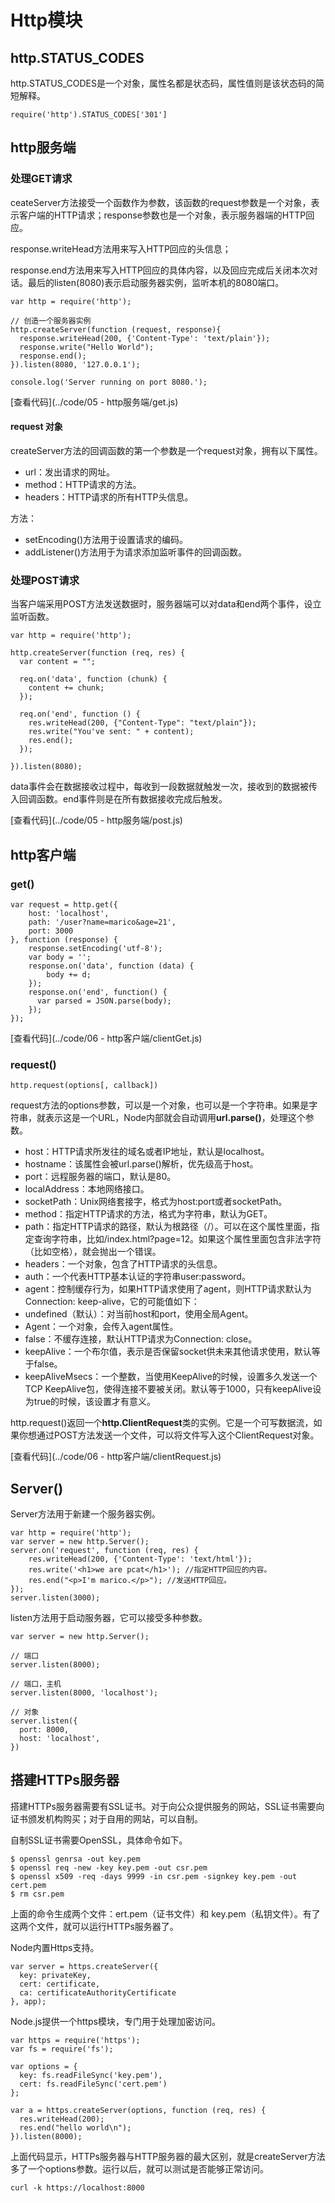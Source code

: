 # Http模块

## http.STATUS_CODES

http.STATUS_CODES是一个对象，属性名都是状态码，属性值则是该状态码的简短解释。

```
require('http').STATUS_CODES['301']
```

## http服务端

### 处理GET请求

ceateServer方法接受一个函数作为参数，该函数的request参数是一个对象，表示客户端的HTTP请求；response参数也是一个对象，表示服务器端的HTTP回应。

response.writeHead方法用来写入HTTP回应的头信息；

response.end方法用来写入HTTP回应的具体内容，以及回应完成后关闭本次对话。最后的listen(8080)表示启动服务器实例，监听本机的8080端口。

```
var http = require('http');

// 创造一个服务器实例
http.createServer(function (request, response){
  response.writeHead(200, {'Content-Type': 'text/plain'});
  response.write("Hello World");
  response.end();
}).listen(8080, '127.0.0.1');

console.log('Server running on port 8080.');
```

[查看代码](../code/05 - http服务端/get.js)


#### request 对象

createServer方法的回调函数的第一个参数是一个request对象，拥有以下属性。

- url：发出请求的网址。
- method：HTTP请求的方法。
- headers：HTTP请求的所有HTTP头信息。

方法：
- setEncoding()方法用于设置请求的编码。
- addListener()方法用于为请求添加监听事件的回调函数。



### 处理POST请求

当客户端采用POST方法发送数据时，服务器端可以对data和end两个事件，设立监听函数。

```
var http = require('http');

http.createServer(function (req, res) {
  var content = "";

  req.on('data', function (chunk) {
    content += chunk;
  });

  req.on('end', function () {
    res.writeHead(200, {"Content-Type": "text/plain"});
    res.write("You've sent: " + content);
    res.end();
  });

}).listen(8080);
```

data事件会在数据接收过程中，每收到一段数据就触发一次，接收到的数据被传入回调函数。end事件则是在所有数据接收完成后触发。

[查看代码](../code/05 - http服务端/post.js)


## http客户端

### get()

```
var request = http.get({
    host: 'localhost',
    path: '/user?name=marico&age=21',
    port: 3000
}, function (response) {
    response.setEncoding('utf-8');
    var body = '';
    response.on('data', function (data) {
        body += d;
    });
    response.on('end', function() {
      var parsed = JSON.parse(body);
    });
});
```

[查看代码](../code/06 - http客户端/clientGet.js)

### request()

```
http.request(options[, callback])
```

request方法的options参数，可以是一个对象，也可以是一个字符串。如果是字符串，就表示这是一个URL，Node内部就会自动调用**url.parse()**，处理这个参数。

- host：HTTP请求所发往的域名或者IP地址，默认是localhost。
- hostname：该属性会被url.parse()解析，优先级高于host。
- port：远程服务器的端口，默认是80。
- localAddress：本地网络接口。
- socketPath：Unix网络套接字，格式为host:port或者socketPath。
- method：指定HTTP请求的方法，格式为字符串，默认为GET。
- path：指定HTTP请求的路径，默认为根路径（/）。可以在这个属性里面，指定查询字符串，比如/index.html?page=12。如果这个属性里面包含非法字符（比如空格），就会抛出一个错误。
- headers：一个对象，包含了HTTP请求的头信息。
- auth：一个代表HTTP基本认证的字符串user:password。
- agent：控制缓存行为，如果HTTP请求使用了agent，则HTTP请求默认为Connection: keep-alive，它的可能值如下：
- undefined（默认）：对当前host和port，使用全局Agent。
- Agent：一个对象，会传入agent属性。
- false：不缓存连接，默认HTTP请求为Connection: close。
- keepAlive：一个布尔值，表示是否保留socket供未来其他请求使用，默认等于false。
- keepAliveMsecs：一个整数，当使用KeepAlive的时候，设置多久发送一个TCP KeepAlive包，使得连接不要被关闭。默认等于1000，只有keepAlive设为true的时候，该设置才有意义。


http.request()返回一个**http.ClientRequest**类的实例。它是一个可写数据流，如果你想通过POST方法发送一个文件，可以将文件写入这个ClientRequest对象。

[查看代码](../code/06 - http客户端/clientRequest.js)

## Server()

Server方法用于新建一个服务器实例。

```
var http = require('http');
var server = new http.Server();
server.on('request', function (req, res) {
    res.writeHead(200, {'Content-Type': 'text/html'});
    res.write('<h1>we are pcat</h1>'); //指定HTTP回应的内容。
    res.end("<p>I'm marico.</p>"); //发送HTTP回应。
});
server.listen(3000);
```

listen方法用于启动服务器，它可以接受多种参数。

```
var server = new http.Server();

// 端口
server.listen(8000);

// 端口，主机
server.listen(8000, 'localhost');

// 对象
server.listen({
  port: 8000,
  host: 'localhost',
})
```

## 搭建HTTPs服务器

搭建HTTPs服务器需要有SSL证书。对于向公众提供服务的网站，SSL证书需要向证书颁发机构购买；对于自用的网站，可以自制。

自制SSL证书需要OpenSSL，具体命令如下。

```
$ openssl genrsa -out key.pem
$ openssl req -new -key key.pem -out csr.pem
$ openssl x509 -req -days 9999 -in csr.pem -signkey key.pem -out cert.pem
$ rm csr.pem
```

上面的命令生成两个文件：ert.pem（证书文件）和 key.pem（私钥文件）。有了这两个文件，就可以运行HTTPs服务器了。


Node内置Https支持。

```
var server = https.createServer({
  key: privateKey,
  cert: certificate,
  ca: certificateAuthorityCertificate
}, app);
```

Node.js提供一个https模块，专门用于处理加密访问。

```
var https = require('https');
var fs = require('fs');

var options = {
  key: fs.readFileSync('key.pem'),
  cert: fs.readFileSync('cert.pem')
};

var a = https.createServer(options, function (req, res) {
  res.writeHead(200);
  res.end("hello world\n");
}).listen(8000);
```

上面代码显示，HTTPs服务器与HTTP服务器的最大区别，就是createServer方法多了一个options参数。运行以后，就可以测试是否能够正常访问。

```
curl -k https://localhost:8000
```






























































